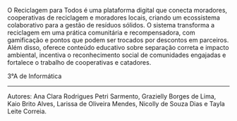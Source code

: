 O Reciclagem para Todos é uma plataforma digital que conecta moradores, cooperativas de reciclagem e moradores locais, criando um ecossistema colaborativo para a gestão de resíduos sólidos.
O sistema transforma a reciclagem em uma prática comunitária e recompensadora, com gamificação e pontos que podem ser trocados por descontos em parceiros. Além disso, oferece conteúdo educativo sobre separação correta e impacto ambiental, incentiva o reconhecimento social de comunidades engajadas e fortalece o trabalho de cooperativas e catadores.

3°A de Informática
_____________________________________________
Autores: Ana Clara Rodrigues Petri Sarmento, 
Grazielly Borges de Lima, 
Kaio Brito Alves, 
Larissa de Oliveira Mendes, 
Nicolly de Souza Dias e
 Tayla Leite Correia.